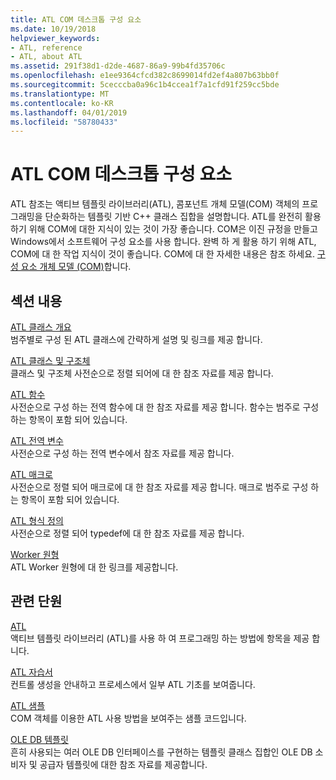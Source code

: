 ```yaml
---
title: ATL COM 데스크톱 구성 요소
ms.date: 10/19/2018
helpviewer_keywords:
- ATL, reference
- ATL, about ATL
ms.assetid: 291f38d1-d2de-4687-86a9-99b4fd35706c
ms.openlocfilehash: e1ee9364cfcd382c8699014fd2ef4a807b63bb0f
ms.sourcegitcommit: 5cecccba0a96c1b4ccea1f7a1cfd91f259cc5bde
ms.translationtype: MT
ms.contentlocale: ko-KR
ms.lasthandoff: 04/01/2019
ms.locfileid: "58780433"
---
```

# <a name="atl-com-desktop-components"></a>ATL COM 데스크톱 구성 요소

ATL 참조는 액티브 템플릿 라이브러리(ATL), 콤포넌트 개체 모델(COM) 객체의 프로그래밍을 단순화하는 템플릿 기반 C++ 클래스 집합을 설명합니다. ATL를 완전히 활용하기 위해 COM에 대한 지식이 있는 것이 가장 좋습니다.  COM은 이진 규정을 만들고 Windows에서 소프트웨어 구성 요소를 사용 합니다. 완벽 하 게 활용 하기 위해 ATL, COM에 대 한 작업 지식이 것이 좋습니다. COM에 대 한 자세한 내용은 참조 하세요. [구성 요소 개체 모델 (COM)](/windows/desktop/com/component-object-model--com--portal)합니다.

## <a name="in-this-section"></a>섹션 내용

[ATL 클래스 개요](../atl/atl-class-overview.md)<br/>
범주별로 구성 된 ATL 클래스에 간략하게 설명 및 링크를 제공 합니다.

[ATL 클래스 및 구조체](../atl/reference/atl-classes.md)<br/>
클래스 및 구조체 사전순으로 정렬 되어에 대 한 참조 자료를 제공 합니다.

[ATL 함수](../atl/reference/atl-functions.md)<br/>
사전순으로 구성 하는 전역 함수에 대 한 참조 자료를 제공 합니다. 함수는 범주로 구성 하는 항목이 포함 되어 있습니다.

[ATL 전역 변수](../atl/reference/atl-global-variables.md)<br/>
사전순으로 구성 하는 전역 변수에서 참조 자료를 제공 합니다.

[ATL 매크로](../atl/reference/atl-macros.md)<br/>
사전순으로 정렬 되어 매크로에 대 한 참조 자료를 제공 합니다. 매크로 범주로 구성 하는 항목이 포함 되어 있습니다.

[ATL 형식 정의](../atl/reference/atl-typedefs.md)<br/>
사전순으로 정렬 되어 typedef에 대 한 참조 자료를 제공 합니다.

[Worker 원형](../atl/reference/worker-archetype.md)<br/>
ATL Worker 원형에 대 한 링크를 제공합니다.

## <a name="related-sections"></a>관련 단원

[ATL](../atl/active-template-library-atl-concepts.md)<br/>
액티브 템플릿 라이브러리 (ATL)를 사용 하 여 프로그래밍 하는 방법에 항목을 제공 합니다.

[ATL 자습서](../atl/active-template-library-atl-tutorial.md)<br/>
컨트롤 생성을 안내하고 프로세스에서 일부 ATL 기초를 보여줍니다.

[ATL 샘플](../overview/visual-cpp-samples.md)<br/>
COM 객체를 이용한 ATL 사용 방법을 보여주는 샘플 코드입니다.

[OLE DB 템플릿](../data/oledb/ole-db-templates.md)<br/>
흔히 사용되는 여러 OLE DB 인터페이스를 구현하는 템플릿 클래스 집합인 OLE DB 소비자 및 공급자 템플릿에 대한 참조 자료를 제공합니다.
